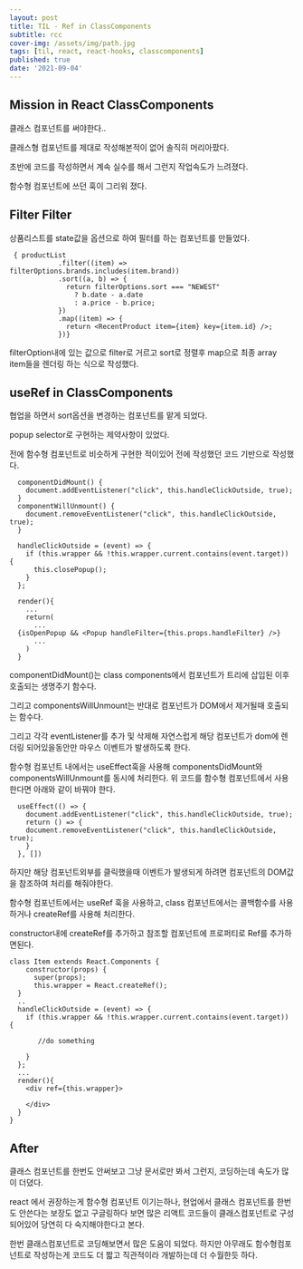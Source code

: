 ```yaml
---
layout: post
title: TIL - Ref in ClassComponents
subtitle: rcc 
cover-img: /assets/img/path.jpg
tags: [til, react, react-hooks, classcomponents]
published: true
date: '2021-09-04'
---
```


## Mission in React ClassComponents

클래스 컴포넌트를 써야한다..

클래스형 컴포넌트를 제대로 작성해본적이 없어 솔직히 머리아팠다.

초반에 코드를 작성하면서 계속 실수를 해서 그런지 작업속도가 느려졌다.

함수형 컴포넌트에 쓰던 훅이 그리워 졌다.

## Filter Filter

상품리스트를 state값을 옵션으로 하여 필터를 하는 컴포넌트를 만들었다.

```
 { productList
            .filter((item) => filterOptions.brands.includes(item.brand))
            .sort((a, b) => {
              return filterOptions.sort === "NEWEST"
                ? b.date - a.date
                : a.price - b.price;
            })
            .map((item) => {
              return <RecentProduct item={item} key={item.id} />;
            })}
```

filterOption내에 있는 값으로 filter로 거르고 sort로 정렬후 map으로 최종 array item들을 렌더링 하는 식으로 작성했다.

## useRef in ClassComponents

협업을 하면서 sort옵션을 변경하는 컴포넌트를 맡게 되었다.

popup selector로 구현하는 제약사항이 있었다.

전에 함수형 컴포넌트로 비슷하게 구현한 적이있어 전에 작성했던 코드 기반으로 작성했다.

```
  componentDidMount() {
    document.addEventListener("click", this.handleClickOutside, true);
  }
  componentWillUnmount() {
    document.removeEventListener("click", this.handleClickOutside, true);
  }

  handleClickOutside = (event) => {
    if (this.wrapper && !this.wrapper.current.contains(event.target)) {
      this.closePopup();
    }
  };

  render(){
    ...
    return(
      ...
  {isOpenPopup && <Popup handleFilter={this.props.handleFilter} />}
      ...
    )
  }
```

componentDidMount()는 class components에서 컴포넌트가 트리에 삽입된 이후 호출되는 생명주기 함수다.

그리고 componentsWillUnmount는 반대로 컴포넌트가 DOM에서 제거될때 호출되는 함수다.

그리고 각각 eventListener를 추가 및 삭제해 자연스럽게 해당 컴포넌트가 dom에 렌더링 되어있을동안만 마우스 이벤트가 발생하도록 한다.

함수형 컴포넌트 내에서는 useEffect훅을 사용해 componentsDidMount와 componentsWillUnmount를 동시에 처리한다.
위 코드를 함수형 컴포넌트에서 사용한다면 아래와 같이 바꿔야 한다.

```
  useEffect(() => {
    document.addEventListener("click", this.handleClickOutside, true);
    return () => {
    document.removeEventListener("click", this.handleClickOutside, true);
    }
  }, [])
```
하지만 해당 컴포넌트외부를 클릭했을때 이벤트가 발생되게 하려면 컴포넌트의 DOM값을 참조하여 처리를 해줘야한다.

함수형 컴포넌트에서는 useRef 훅을 사용하고, class 컴포넌트에서는 콜백함수를 사용하거나 createRef를 사용해 처리한다.

constructor내에 createRef를 추가하고 참조할 컴포넌트에 프로퍼티로 Ref를 추가하면된다.

```
class Item extends React.Components {
    constructor(props) {
      super(props);
      this.wrapper = React.createRef();
  }
  ..
  handleClickOutside = (event) => {
    if (this.wrapper && !this.wrapper.current.contains(event.target)) {

       //do something

    }
  };
  ...
  render(){
    <div ref={this.wrapper}>

    </div>
  }
}

```

## After
클래스 컴포넌트를 한번도 안써보고 그냥 문서로만 봐서 그런지, 코딩하는데 속도가 많이 더뎠다.


react 에서 권장하는게 함수형 컴포넌트 이기는하나, 현업에서 클래스 컴포넌트를 한번도 안쓴다는 보장도 없고 구글링하다 보면 많은 리액트 코드들이 클래스컴포넌트로 구성되어있어 당연히 다 숙지해야한다고 본다.  

한번 클래스컴포넌트로 코딩해보면서 많은 도움이 되었다. 
하지만 아무래도 함수형컴포넌트로 작성하는게 코드도 더 짧고 직관적이라 개발하는데 더 수월한듯 하다. 

